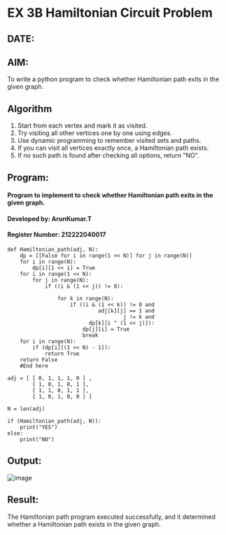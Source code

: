 # EX 3B Hamiltonian Circuit Problem
## DATE: 
## AIM:
To write a python program to check whether Hamiltonian path exits in the given graph.

## Algorithm
1. Start from each vertex and mark it as visited.
2. Try visiting all other vertices one by one using edges.
3. Use dynamic programming to remember visited sets and paths.
4. If you can visit all vertices exactly once, a Hamiltonian path exists.
5. If no such path is found after checking all options, return "NO".

## Program:
#### Program to implement to check whether Hamiltonian path exits in the given graph.
#### Developed by: ArunKumar.T
#### Register Number: 212222040017

```PY
def Hamiltonian_path(adj, N):
    dp = [[False for i in range(1 << N)] for j in range(N)]
    for i in range(N):
        dp[i][1 << i] = True
    for i in range(1 << N):
        for j in range(N):
            if ((i & (1 << j)) != 0):
 
                for k in range(N):
                    if ((i & (1 << k)) != 0 and
                             adj[k][j] == 1 and
                                     j != k and
                          dp[k][i ^ (1 << j)]):
                        dp[j][i] = True
                        break
    for i in range(N):
        if (dp[i][(1 << N) - 1]):
            return True
    return False
    #End here
    
adj = [ [ 0, 1, 1, 1, 0 ] ,
        [ 1, 0, 1, 0, 1 ],
        [ 1, 1, 0, 1, 1 ],
        [ 1, 0, 1, 0, 0 ] ]
 
N = len(adj)
 
if (Hamiltonian_path(adj, N)):
    print("YES")
else:
    print("NO")
```

## Output:
![image](https://github.com/user-attachments/assets/e87f6ef6-bb9b-4b5d-8dba-f98033c99d3c)





## Result:
The Hamiltonian path program executed successfully, and it determined whether a Hamiltonian path exists in the given graph.

